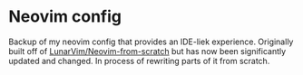 # Neovim config
Backup of my neovim config that provides an IDE-liek experience.
Originally built off of [LunarVim/Neovim-from-scratch](https://github.com/LunarVim/Neovim-from-scratch) but has now been significantly updated and changed.
In process of rewriting parts of it from scratch.
